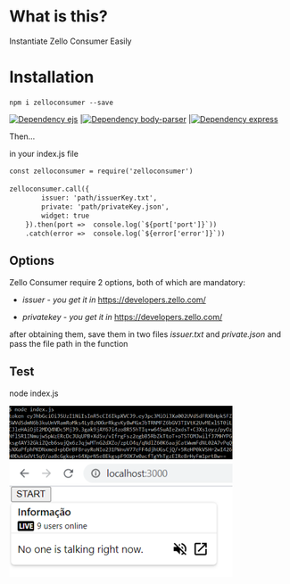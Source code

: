 # What is this?

Instantiate Zello Consumer Easily

# Installation

`npm i zelloconsumer --save`

[![Dependency ejs](https://gist.githubusercontent.com/Allanksr/0462f5527dff6591b78a93f7bdb9ee5b/raw/48a73c13eb971bad32a2de0b46b98c8b91598c57/ejs.svg)](https://www.npmjs.com/package/ejs)
|[![Dependency body-parser](https://gist.githubusercontent.com/Allanksr/35a37c96247d6f1988ddd591a40e39b4/raw/62ba8bb9c76239b46e8d1612b81658a7aa1e1500/body-parser.svg)](https://www.npmjs.com/package/body-parser)
|[![Dependency express](https://gist.githubusercontent.com/Allanksr/25c35fbe9e8019a5ab63092b0ad374e5/raw/c353a2ab5e4b1e4ab105acfeedce1cab8d94bc3a/express.svg)](https://www.npmjs.com/package/express)


Then...

in your index.js file
```
const zelloconsumer = require('zelloconsumer')

zelloconsumer.call({
        issuer: 'path/issuerKey.txt',
        private: 'path/privateKey.json',
        widget: true
    }).then(port =>  console.log(`${port['port']}`))
    .catch(error =>  console.log(`${error['error']}`))
```
## Options

Zello Consumer require 2 options, both of which are mandatory:

* *issuer* -  _you get it in_ https://developers.zello.com/

* *privatekey* - _you get it in_ https://developers.zello.com/


after obtaining them, save them in two files _issuer.txt_ and _private.json_
and pass the file path in the function

## Test
node index.js

<img src="https://raw.githubusercontent.com/Allanksr/zelloconsumer/gh-pages/test/token.PNG" width="400px">

<img src="https://raw.githubusercontent.com/Allanksr/zelloconsumer/gh-pages/test/localhost_3000.PNG" width="400px">

